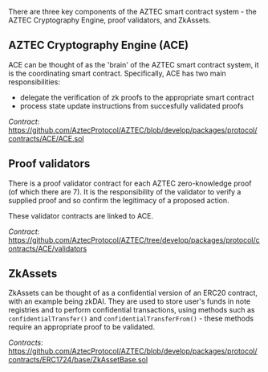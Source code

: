 There are three key components of the AZTEC smart contract system - the AZTEC Cryptography Engine, proof validators, and ZkAssets.

## AZTEC Cryptography Engine (ACE)

ACE can be thought of as the 'brain' of the AZTEC smart contract system, it is the coordinating smart contract. Specifically, ACE has two main responsibilities:

-   delegate the verification of zk proofs to the appropriate smart contract
-   process state update instructions from succesfully validated proofs

_Contract_: https://github.com/AztecProtocol/AZTEC/blob/develop/packages/protocol/contracts/ACE/ACE.sol

## Proof validators

There is a proof validator contract for each AZTEC zero-knowledge proof (of which there are 7). It is the responsibility of the validator to verify a supplied proof and so confirm the legitimacy of a proposed action.

These validator contracts are linked to ACE.

_Contract_: https://github.com/AztecProtocol/AZTEC/tree/develop/packages/protocol/contracts/ACE/validators

## ZkAssets

ZkAssets can be thought of as a confidential version of an ERC20 contract, with an example being zkDAI. They are used to store user's funds in note registries and to perform confidential transactions, using methods such as `confidentialTransfer()` and `confidentialTransferFrom()` - these methods require an appropriate proof to be validated.

_Contracts_: https://github.com/AztecProtocol/AZTEC/blob/develop/packages/protocol/contracts/ERC1724/base/ZkAssetBase.sol
